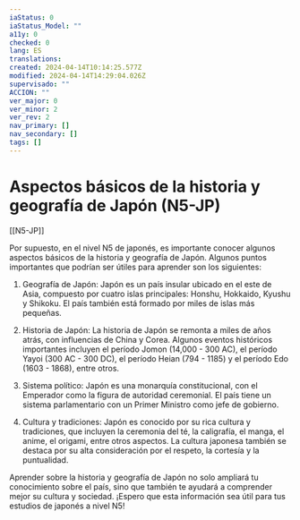 ```yaml
---
iaStatus: 0
iaStatus_Model: ""
a11y: 0
checked: 0
lang: ES
translations: 
created: 2024-04-14T10:14:25.577Z
modified: 2024-04-14T14:29:04.026Z
supervisado: ""
ACCION: ""
ver_major: 0
ver_minor: 2
ver_rev: 2
nav_primary: []
nav_secondary: []
tags: []
---
```

# Aspectos básicos de la historia y geografía de Japón (N5-JP)

[[N5-JP]]

Por supuesto, en el nivel N5 de japonés, es importante conocer algunos aspectos básicos de la historia y geografía de Japón. Algunos puntos importantes que podrían ser útiles para aprender son los siguientes:

1. Geografía de Japón: Japón es un país insular ubicado en el este de Asia, compuesto por cuatro islas principales: Honshu, Hokkaido, Kyushu y Shikoku. El país también está formado por miles de islas más pequeñas.

2. Historia de Japón: La historia de Japón se remonta a miles de años atrás, con influencias de China y Corea. Algunos eventos históricos importantes incluyen el período Jomon (14,000 - 300 AC), el período Yayoi (300 AC - 300 DC), el período Heian (794 - 1185) y el período Edo (1603 - 1868), entre otros.

3. Sistema político: Japón es una monarquía constitucional, con el Emperador como la figura de autoridad ceremonial. El país tiene un sistema parlamentario con un Primer Ministro como jefe de gobierno.

4. Cultura y tradiciones: Japón es conocido por su rica cultura y tradiciones, que incluyen la ceremonia del té, la caligrafía, el manga, el anime, el origami, entre otros aspectos. La cultura japonesa también se destaca por su alta consideración por el respeto, la cortesía y la puntualidad.

Aprender sobre la historia y geografía de Japón no solo ampliará tu conocimiento sobre el país, sino que también te ayudará a comprender mejor su cultura y sociedad. ¡Espero que esta información sea útil para tus estudios de japonés a nivel N5!
